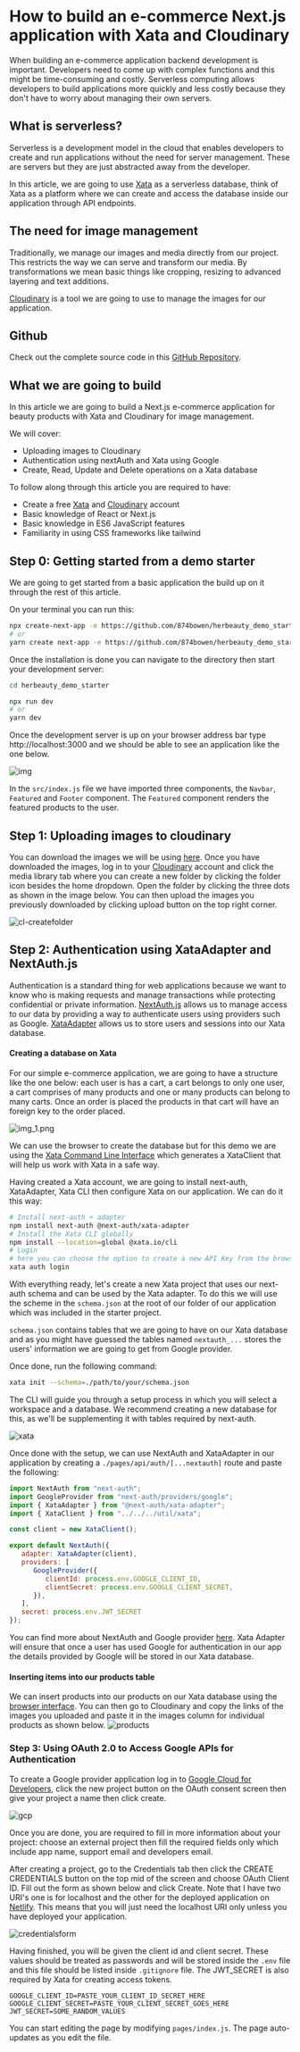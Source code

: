 # How to build an e-commerce Next.js application with Xata and Cloudinary

When building an e-commerce application backend development is important. Developers need to come up with complex functions and this might be time-consuming and costly. Serverless computing allows developers to build applications more quickly and less costly because they don't have to worry about managing their own servers.

## What is serverless?

Serverless is a development model in the cloud that enables developers to create and run applications without the need for server management. These are servers but they are just abstracted away from the developer.

In this article, we are going to use [Xata](https://xata.io/) as a serverless database, think of Xata as a platform where we can create and access the database inside our application through API endpoints.

## The need for image management

Traditionally, we manage our images and media directly from our project. This restricts the way we can serve and transform our media. By transformations we mean basic things like cropping, resizing to advanced layering and text additions.

[Cloudinary](https://cloudinary.com/) is a tool we are going to use to manage the images for our application.

## Github

Check out the complete source code in this [GitHub Repository](https://github.com/874bowen/herbeauty).

## What we are going to build

In this article we are going to build a Next.js e-commerce application for beauty products with Xata and Cloudinary for image management.

We will cover:

- Uploading images to Cloudinary
- Authentication using nextAuth and Xata using Google
- Create, Read, Update and Delete operations on a Xata database

To follow along through this article you are required to have:

- Create a free [Xata](https://xata.io/) and [Cloudinary](https://cloudinary.com/) account
- Basic knowledge of React or Next.js
- Basic knowledge in ES6 JavaScript features
- Familiarity in using CSS frameworks like tailwind

## Step 0: Getting started from a demo starter

We are going to get started from a basic application the build up on it through the rest of this article.

On your terminal you can run this:

```bash
npx create-next-app -e https://github.com/874bowen/herbeauty_demo_starter
# or
yarn create next-app -e https://github.com/874bowen/herbeauty_demo_starter
```

Once the installation is done you can navigate to the directory then start your development server:

```bash
cd herbeauty_demo_starter

npx run dev
# or
yarn dev

```

Once the development server is up on your browser address bar type http://localhost:3000 and we should be able to see an application like the one below.

![img](https://res.cloudinary.com/bowenivan/image/upload/c_scale,h_840,q_auto:best,w_1440/v1670145998/Articles/herbeauty/demo_ss_xzv5v2.png)

In the `src/index.js` file we have imported three components, the `Navbar`, `Featured` and `Footer` component. The `Featured` component renders the featured products to the user.

## Step 1: Uploading images to cloudinary

You can download the images we will be using [here](https://collection.cloudinary.com/bowenivan/f98fd40280ed3113c0bf0e094a7ceb9a). Once you have downloaded the images, log in to your [Cloudinary](https://cloudinary.com/) account and click the media library tab where you can create a new folder by clicking the folder icon besides the home dropdown.
Open the folder by clicking the three dots as shown in the image below. You can then upload the images you previously downloaded by clicking upload button on the top right corner.

![cl-createfolder](https://res.cloudinary.com/bowenivan/image/upload/c_scale,h_840,q_auto:best,w_1440/v1670153679/Articles/herbeauty/cl-folder_s50e9c.png)

## Step 2: Authentication using XataAdapter and NextAuth.js

Authentication is a standard thing for web applications because we want to know who is making requests and manage transactions while protecting confidential or private information. [NextAuth.js](https://next-auth.js.org) allows us to manage access to our data by providing a way to authenticate users using providers such as Google.
[XataAdapter](https://next-auth.js.org/adapters/xata) allows us to store users and sessions into our Xata database.

#### Creating a database on Xata

For our simple e-commerce application, we are going to have a structure like the one below: each user is has a cart, a cart belongs to only one user, a cart comprises of many products and one or many products can belong to many carts. Once an order is placed the products in that cart will have an foreign key to the order placed.

![img_1.png](https://res.cloudinary.com/bowenivan/image/upload/c_scale,h_840,q_auto:best,w_1440/v1669032197/bowen-uploads/herbeauty_db_schema_jdm4s0.png)

We can use the browser to create the database but for this demo we are using the [Xata Command Line Interface](https://docs.xata.io/cli/getting-started) which generates a XataClient that will help us work with Xata in a safe way.

Having created a Xata account, we are going to install next-auth, XataAdapter, Xata CLI then configure Xata on our application. We can do it this way:

```bash
# Install next-auth + adapter
npm install next-auth @next-auth/xata-adapter
# Install the Xata CLI globally
npm install --location=global @xata.io/cli
# Login
# here you can choose the option to create a new API Key from the browser
xata auth login
```

With everything ready, let's create a new Xata project that uses our next-auth schema and can be used by the Xata adapter. To do this we will use the scheme in the `schema.json` at the root of our folder of our application which was included in the starter project.

`schema.json` contains tables that we are going to have on our Xata database and as you might have guessed the tables named `nextauth_...` stores the users' information we are going to get from Google provider.

Once done, run the following command:

```bash
xata init --schema=./path/to/your/schema.json
```
The CLI will guide you through a setup process in which you will select a workspace and a database. We recommend creating a new database for this, as we'll be supplementing it with tables required by next-auth.

![xata](https://res.cloudinary.com/bowenivan/image/upload/c_fit,h_840,w_1440/v1671351888/Articles/herbeauty/xata_cq6irj.png)

Once done with the setup, we can use NextAuth and XataAdapter in our application by creating a `./pages/api/auth/[...nextauth]` route and paste the following:

```javascript
import NextAuth from "next-auth";
import GoogleProvider from "next-auth/providers/google";
import { XataAdapter } from "@next-auth/xata-adapter";
import { XataClient } from "../../../util/xata";

const client = new XataClient();

export default NextAuth({
   adapter: XataAdapter(client),
   providers: [
      GoogleProvider({
         clientId: process.env.GOOGLE_CLIENT_ID,
         clientSecret: process.env.GOOGLE_CLIENT_SECRET,
      }),
   ],
   secret: process.env.JWT_SECRET
});
```

You can find more about NextAuth and Google provider [here](https://next-auth.js.org/providers/google). Xata Adapter will ensure that once a user has used Google for authentication in our app the details provided by Google will be stored in our Xata database.

#### Inserting items into our products table
We can insert products into our products on our Xata database using the [browser interface](http://app.xata.io/). You can then go to Cloudinary and copy the links of the images you uploaded and paste it in the images column for individual products as shown below.
![products](https://res.cloudinary.com/bowenivan/image/upload/c_fit,h_840,q_auto:best,w_1440/v1671357208/Articles/herbeauty/table_esa9kf.png)

### Step 3: Using OAuth 2.0 to Access Google APIs for Authentication

To create a Google provider application log in to [Google Cloud for Developers](https://console.cloud.google.com/), click the new project button on the OAuth consent screen then give your project a name then click create.

![gcp](https://res.cloudinary.com/bowenivan/image/upload/c_fit,h_840,q_auto:best,w_1440/v1671353924/Articles/herbeauty/gcp_fzzqmb.png)

Once you are done, you are required to fill in more information about your project: choose an external project then fill the required fields only which include app name, support email and developers email. 

After creating a project, go to the Credentials tab then click the CREATE CREDENTIALS button on the top mid of the screen and choose OAuth Client ID. Fill out the form as shown below and click Create. Note that I have two URI's one is for localhost and the other for the deployed application on [Netlify](https://www.netlify.com/). This means that you will just need the localhost URI only unless you have deployed your application.

![credentialsform](https://res.cloudinary.com/bowenivan/image/upload/c_fit,h_840,q_auto:best,w_1440/v1671373589/Articles/herbeauty/gcp1_da3svj.png)

Having finished, you will be given the client id and client secret. These values should be treated as passwords and will be stored inside the `.env` file and this file should be listed inside `.gitignore` file. The JWT_SECRET is also required by Xata for creating access tokens.

```
GOOGLE_CLIENT_ID=PASTE_YOUR_CLIENT_ID_SECRET_HERE
GOOGLE_CLIENT_SECRET=PASTE_YOUR_CLIENT_SECRET_GOES_HERE
JWT_SECRET=SOME_RANDOM_VALUES
```

You can start editing the page by modifying `pages/index.js`. The page auto-updates as you edit the file.
